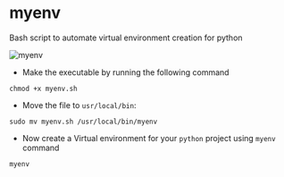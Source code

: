 # myenv
Bash script to automate virtual environment creation for python 


![myenv](https://user-images.githubusercontent.com/59218902/226541417-b1aff2e3-07e0-4319-a9c6-b048b75a504e.png)


- Make the executable by running the following command
```
chmod +x myenv.sh
```

- Move the file to `usr/local/bin`:
```
sudo mv myenv.sh /usr/local/bin/myenv
```

- Now create a Virtual environment for your `python` project using `myenv` command
```
myenv
```

